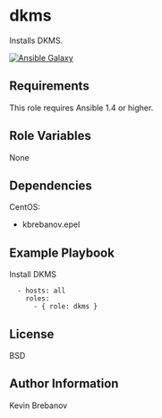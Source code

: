 dkms
====

Installs DKMS.

[![Ansible Galaxy](https://img.shields.io/badge/galaxy-kbrebanov.dkms-660198.svg)](https://galaxy.ansible.com/list#/roles/3291)

Requirements
------------

This role requires Ansible 1.4 or higher.

Role Variables
--------------

None

Dependencies
------------

CentOS:
  - kbrebanov.epel

Example Playbook
----------------

Install DKMS
```
  - hosts: all
    roles:
      - { role: dkms }
```

License
-------

BSD

Author Information
------------------

Kevin Brebanov
